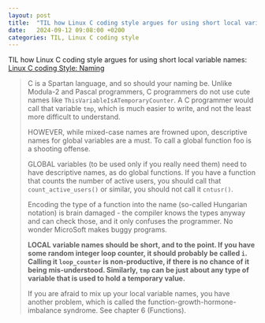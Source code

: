 ```yaml
---
layout: post
title:  "TIL how Linux C coding style argues for using short local variable names"
date:   2024-09-12 09:08:00 +0200
categories: TIL, Linux C coding style 
---
```

TIL how Linux C coding style argues for using short local variable names: [Linux C coding Style: Naming](https://www.kernel.org/doc/html/v4.10/process/coding-style.html#naming)

> C is a Spartan language, and so should your naming be. Unlike Modula-2 and Pascal programmers, C programmers do not use cute names like `ThisVariableIsATemporaryCounter`. A C programmer would call that variable `tmp`, which is much easier to write, and not the least more difficult to understand.
>
>HOWEVER, while mixed-case names are frowned upon, descriptive names for global variables are a must. To call a global function foo is a shooting offense.
>
>GLOBAL variables (to be used only if you really need them) need to have descriptive names, as do global functions. If you have a function that counts the number of active users, you should call that `count_active_users()` or similar, you should not call it `cntusr()`.
>
>Encoding the type of a function into the name (so-called Hungarian notation) is brain damaged - the compiler knows the types anyway and can check those, and it only confuses the programmer. No wonder MicroSoft makes buggy programs.
>
>**LOCAL variable names should be short, and to the point. If you have some random integer loop counter, it should probably be called `i`. Calling it `loop_counter` is non-productive, if there is no chance of it being mis-understood. Similarly, `tmp` can be just about any type of variable that is used to hold a temporary value.**
>
>If you are afraid to mix up your local variable names, you have another problem, which is called the function-growth-hormone-imbalance syndrome. See chapter 6 (Functions).
